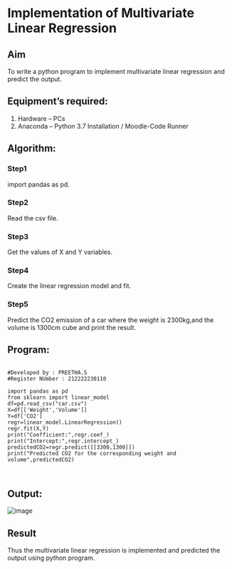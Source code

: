 # Implementation of Multivariate Linear Regression
## Aim
To write a python program to implement multivariate linear regression and predict the output.
## Equipment’s required:
1.	Hardware – PCs
2.	Anaconda – Python 3.7 Installation / Moodle-Code Runner
## Algorithm:
### Step1
import pandas as pd.

### Step2
Read the csv file.

### Step3
Get the values of X and Y variables.

### Step4
Create the linear regression model and fit.

### Step5
Predict the CO2 emission of a car where the weight is 2300kg,and the volume is 1300cm cube and print the result.

## Program:
```

#Developed by : PREETHA.S
#Register NUmber : 212222230110

import pandas as pd
from sklearn import linear_model
df=pd.read_csv("car.csv")
X=df[['Weight','Volume']]
Y=df['CO2']
regr=linear_model.LinearRegression()
regr.fit(X,Y)
print("Coefficient:",regr.coef_)
print("Intercept:",regr.intercept_)
predictedCO2=regr.predict([[3300,1300]])
print("Predicted CO2 for the corresponding weight and volume",predictedCO2) 



```
## Output:

![image](https://github.com/Preetha-Senthamilan/Multivariate-Linear-Regression/assets/119390282/f021adce-33f3-405f-bb86-de1b92151ab7)


## Result
Thus the multivariate linear regression is implemented and predicted the output using python program.
